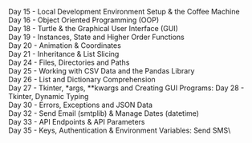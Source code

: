 Day 15 - Local Development Environment Setup & the Coffee Machine\
Day 16 - Object Oriented Programming (OOP)\
Day 18 - Turtle & the Graphical User Interface (GUI)\
Day 19 - Instances, State and Higher Order Functions\
Day 20 - Animation & Coordinates\
Day 21 - Inheritance & List Slicing\
Day 24 - Files, Directories and Paths\
Day 25 - Working with CSV Data and the Pandas Library\
Day 26 - List and Dictionary Comprehension\
Day 27 - Tkinter, *args, **kwargs and Creating GUI Programs\: Day 28 - Tkinter, Dynamic Typing\
Day 30 - Errors, Exceptions and JSON Data\
Day 32 - Send Email (smtplib) & Manage Dates (datetime)\
Day 33 - API Endpoints & API Parameters\
Day 35 - Keys, Authentication & Environment Variables: Send SMS\
